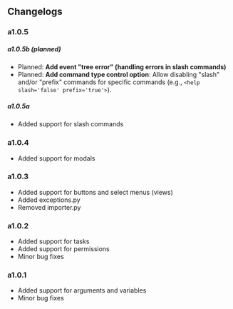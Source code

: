 ## Changelogs

### a1.0.5
##### a1.0.5b (planned)
- Planned: **Add event "tree error" (handling errors in slash commands)**
- Planned: **Add command type control option**: Allow disabling "slash" and/or "prefix" commands for specific commands (e.g., `<help slash='false' prefix='true'>`). 

##### a1.0.5a
- Added support for slash commands

### a1.0.4
- Added support for modals

### a1.0.3
- Added support for buttons and select menus (views)
- Added exceptions.py
- Removed importer.py 

### a1.0.2
- Added support for tasks
- Added support for permissions
- Minor bug fixes

### a1.0.1
- Added support for arguments and variables
- Minor bug fixes

